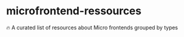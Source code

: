 # microfrontend-ressources
:fire: A curated list of resources about  Micro frontends grouped by types
